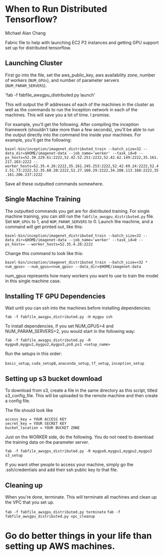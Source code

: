 # When to Run Distributed Tensorflow?
Michael Alan Chang

Fabric file to help with launching EC2 P2 instances and getting GPU support set up for distributed tensorflow. 

## Launching Cluster

First go into the file, set the aws_public_key, aws availability zone, number of workers (`NUM_GPUs`), and number of parameter servers (`NUM_PARAM_SERVERS`).

'fab -f fabfile_awsgpu_distributed.py launch'

This will output the IP addresses of each of the machines in the cluster as well as the commands to run the Inception network in each of the machines. This will save you a lot of time. I promise.

For example, you'll get the following. After compiling the inception framework (shouldn't take more than a few seconds), you'll be able to run the output directly into the command line inside your machines. For example, you'll get the following:

`bazel-bin/inception/imagenet_distributed_train --batch_size=32 --data_dir=$HOME/imagenet-data --job_name='worker' --task_id=0 --ps_hosts=52.39.229.61:2222,52.42.52.251:2222,52.42.62.149:2222,35.161.217.103:2222 --worker_hosts=52.35.4.26:2222,35.161.245.253:2222,52.42.69.24:2222,52.42.51.73:2222,52.35.60.20:2222,52.27.160.29:2222,34.208.113.168:2222,35.161.206.237:2222`

Save all these outputted commands somewhere.

## Single Machine Training

The outputted commands you get are for distributed training. For single machine training, you can still run the `fabfile_awsgpu_distributed.py` file. Set `NUM_GPUs` to 1, and `NUM_PARAM_SERVERS` to 0. Launch the machine, and a command will get printed out, like this:

`bazel-bin/inception/imagenet_distributed_train --batch_size=32 --data_dir=$HOME/imagenet-data --job_name='worker' --task_id=0 --ps_hosts= --worker_hosts=52.35.4.26:2222`

Change this command to look like this:

`bazel-bin/inception/imagenet_distributed_train --batch_size=<32 * num_gpus> --num_gpus=<num_gpus> --data_dir=$HOME/imagenet-data`

num_gpus represents how many workers you want to use to train the model in this single machine case.

## Installing TF GPU Dependencies
Wait until you can ssh into the machines before installing dependencies:

`fab -f fabfile_awsgpu_distributed.py -H mygpu ssh`

To install dependencies, if you set NUM_GPUS=4 and NUM_PARAM_SERVERS=2, you would start in the following way:

`fab -f fabfile_awsgpu_distributed.py -R mygpu0,mygpu1,mygpu2,mygpu3,ps0,ps1 <setup_name>` 

Run the setups in this order:

`basic_setup`,
`cuda_setup8`,
`anaconda_setup`,
`tf_setup`,
`inception_setup`

## Setting up s3 bucket download

To download from s3, create a file in the same directory as this script, titled s3_config_file. This will be uploaded to the remote machine and then create a config file.

The file should look like
```
access_key = YOUR ACCESS KEY
secret_key = YOUR SECRET KEY
bucket_location = YOUR BUCKET ZONE
```

Just on the WORKER side, do the following. You do not need to download the training data on the parameter server.

`fab -f fabfile_awsgpu_distributed.py -R mygpu0,mygpu1,mygpu2,mygpu3 s3_setup`

If you want other people to access your machine, simply go the .ssh/credentials and add their ssh public key to that file.

## Cleaning up

When you're done, terminate. This will terminate all machines and clean up the VPC that you set up.

`fab -f fabfile_awsgpu_distributed.py terminate`
`fab -f fabfile_awsgpu_distributed.py vpc_cleanup`

# Go do better things in your life than setting up AWS machines.
